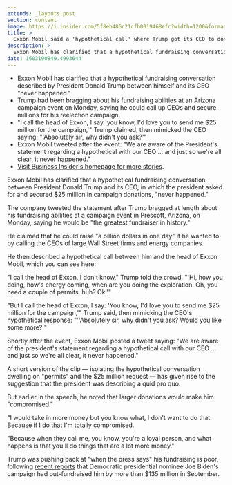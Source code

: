 ```yaml
--- 
extends: _layouts.post 
section: content 
image: https://i.insider.com/5f8eb486c21cfb0019468efc?width=1200&format=jpeg 
title: > 
  Exxon Mobil said a 'hypothetical call' where Trump got its CEO to donate $25 million to his campaign never happened 
description: > 
  Exxon Mobil has clarified that a hypothetical fundraising conversation described by President Donald Trump between himself and its CEO "never happened.""I call the head of Exxon, I say 'you know, I'd love you to send me $25 million for the campaign,'" Trump claimed, then mimicked the CEO saying: "'Absolutely sir, why didn't you ask?'"Exxon Mobil tweeted after the event: "We are aware of the President's statement regarding a hypothetical with our CEO ... and just so we're all clear, it never happened."Exxon Mobil has clarified that a hypothetical fundraising conversation between President Donald Trump and its CEO, in which the president asked for and secured $25 million in campaign donations, "never happened."He then described a hypothetical call between him and the head of Exxon Mobil, which you can see here:"I call the head of Exxon, I don't know," Trump told the crowd. 
date: 1603190849.4993644 
--- 
```

<div><ul class="summary-list">
<li>Exxon Mobil has clarified that a hypothetical fundraising conversation described by President Donald Trump between himself and its CEO "never happened."</li>
<li>Trump had been bragging about his fundraising abilities at an Arizona campaign event on Monday, saying he could call up CEOs and secure millions for his reelection campaign.</li>
<li>"I call the head of Exxon, I say 'you know, I'd love you to send me $25 million for the campaign,'" Trump claimed, then mimicked the CEO saying: "'Absolutely sir, why didn't you ask?'"</li>
<li>Exxon Mobil tweeted after the event: "We are aware of the President's statement regarding a hypothetical with our CEO ... and just so we're all clear, it never happened."</li>
<li><a href="https://www.businessinsider.com/?hprecirc-bullet">Visit Business Insider's homepage for more stories</a>.</li>
</ul>
<p id="gpt-post-politics-mobile_in_post_ad-fluid-1" class="ad ad-wrapper fluid in-post only-mobile"></p>

<p id="gpt-post-politics-desktop_in_post_ad-fluid-1" class="ad ad-wrapper fluid in-post only-desktop"></p>
<p>Exxon Mobil has clarified that a hypothetical fundraising conversation between President Donald Trump and its CEO, in which the president asked for and secured $25 million in campaign donations, "never happened."</p><p>The company tweeted the statement after Trump bragged at length about his fundraising abilities at a campaign event in Prescott, Arizona, on Monday, saying he would be "the greatest fundraiser in history."</p><p>He claimed that he could raise "a billion dollars in one day" if he wanted to by calling the CEOs of large Wall Street firms and energy companies.</p><p>He then described a hypothetical call between him and the head of Exxon Mobil, which you can see here:</p><p class="iframe-container"></p><p>"I call the head of Exxon, I don't know," Trump told the crowd. "'Hi, how you doing, how's energy coming, when are you doing the exploration. Oh, you need a couple of permits, huh? Ok.'"</p>
<p id="gpt-post-politics-mobile_in_post_ad-fluid-2" class="ad ad-wrapper fluid in-post only-mobile"></p>

<p id="gpt-post-politics-desktop_in_post_ad-fluid-2" class="ad ad-wrapper fluid in-post only-desktop"></p>
<p>"But I call the head of Exxon, I say: 'You know, I'd love you to send me $25 million for the campaign,'" Trump said, then mimicking the CEO's hypothetical response: "''Absolutely sir, why didn't you ask? Would you like some more?'"</p><p>Shortly after the event, Exxon Mobil posted a tweet saying:&#160;"We are aware of the president's statement regarding a hypothetical call with our CEO &#8230; and just so we're all clear, it never happened."</p><p>A short version of the clip &#8212; isolating the hypothetical conversation dwelling on "permits" and the $25 million request &#8212; has given rise to the suggestion that the president was describing a quid pro quo.</p><p>But earlier in the speech, he noted that larger donations would make him "compromised."</p>
<p id="gpt-post-politics-mobile_in_post_ad-fluid-3" class="ad ad-wrapper fluid in-post only-mobile"></p>

<p id="gpt-post-politics-desktop_in_post_ad-fluid-3" class="ad ad-wrapper fluid in-post only-desktop"></p>
<p>"I would take in more money but you know what, I don't want to do that. Because if I do that I'm totally compromised.</p><p>"Because when they call me, you know, you're a loyal person, and what happens is that you'll do things that are a lot more money."</p><p>Trump was pushing back at "when the press says" his fundraising is poor, following <a href="https://www.politico.com/news/2020/10/15/trump-outraised-by-biden-in-september-383m-to-248m-429760">recent reports</a> that Democratic presidential nominee Joe Biden's campaign had out-fundraised him by more than $135 million in September.</p>
                  </div>